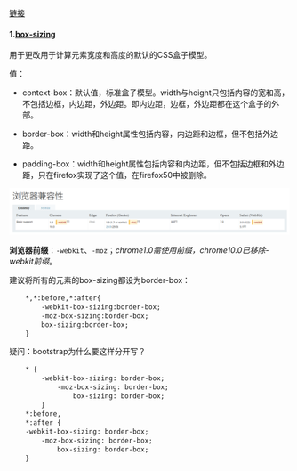 [链接](https://developer.mozilla.org/zh-CN/docs/Web/CSS/Reference#关键字索引)

#### 1.[box-sizing](https://developer.mozilla.org/zh-CN/docs/Web/CSS/box-sizing)

用于更改用于计算元素宽度和高度的默认的CSS盒子模型。

值：

- context-box：默认值，标准盒子模型。width与height只包括内容的宽和高，不包括边框，内边距，外边距。即内边距，边框，外边距都在这个盒子的外部。

- border-box：width和height属性包括内容，内边距和边框，但不包括外边距。

- padding-box：width和height属性包括内容和内边距，但不包括边框和外边距，只在firefox实现了这个值，在firefox50中被删除。

![兼容性](./imgs/box-sizing.png)

**浏览器前缀**：`-webkit`、`-moz`；*chrome1.0需使用前缀，chrome10.0已移除-webkit前缀*。

建议将所有的元素的box-sizing都设为border-box：
```
    *,*:before,*:after{
        -webkit-box-sizing:border-box;
        -moz-box-sizing:border-box;
        box-sizing:border-box;
    }
```
疑问：bootstrap为什么要这样分开写？
```
    * {
        -webkit-box-sizing: border-box;
            -moz-box-sizing: border-box;
                box-sizing: border-box;
        }
    *:before,
    *:after {
    -webkit-box-sizing: border-box;
        -moz-box-sizing: border-box;
            box-sizing: border-box;
    }
```